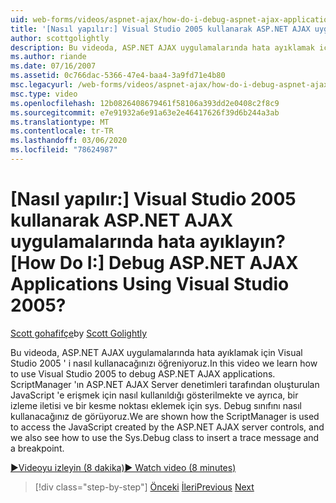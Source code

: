 ```yaml
---
uid: web-forms/videos/aspnet-ajax/how-do-i-debug-aspnet-ajax-applications-using-visual-studio-2005
title: '[Nasıl yapılır:] Visual Studio 2005 kullanarak ASP.NET AJAX uygulamalarında hata ayıklayın? | Microsoft Docs'
author: scottgolightly
description: Bu videoda, ASP.NET AJAX uygulamalarında hata ayıklamak için Visual Studio 2005 ' i nasıl kullanacağınızı öğreniyoruz. ScriptManager 'ın JavaScript 'e erişmek için nasıl kullanıldığı gösteriliyor...
ms.author: riande
ms.date: 07/16/2007
ms.assetid: 0c766dac-5366-47e4-baa4-3a9fd71e4b80
msc.legacyurl: /web-forms/videos/aspnet-ajax/how-do-i-debug-aspnet-ajax-applications-using-visual-studio-2005
msc.type: video
ms.openlocfilehash: 12b0826408679461f58106a393dd2e0408c2f8c9
ms.sourcegitcommit: e7e91932a6e91a63e2e46417626f39d6b244a3ab
ms.translationtype: MT
ms.contentlocale: tr-TR
ms.lasthandoff: 03/06/2020
ms.locfileid: "78624987"
---
```

# <a name="how-do-i-debug-aspnet-ajax-applications-using-visual-studio-2005"></a><span data-ttu-id="4269d-105">[Nasıl yapılır:] Visual Studio 2005 kullanarak ASP.NET AJAX uygulamalarında hata ayıklayın?</span><span class="sxs-lookup"><span data-stu-id="4269d-105">[How Do I:] Debug ASP.NET AJAX Applications Using Visual Studio 2005?</span></span>

<span data-ttu-id="4269d-106">[Scott gohafifçe](https://github.com/scottgolightly)</span><span class="sxs-lookup"><span data-stu-id="4269d-106">by [Scott Golightly](https://github.com/scottgolightly)</span></span>

<span data-ttu-id="4269d-107">Bu videoda, ASP.NET AJAX uygulamalarında hata ayıklamak için Visual Studio 2005 ' i nasıl kullanacağınızı öğreniyoruz.</span><span class="sxs-lookup"><span data-stu-id="4269d-107">In this video we learn how to use Visual Studio 2005 to debug ASP.NET AJAX applications.</span></span> <span data-ttu-id="4269d-108">ScriptManager 'ın ASP.NET AJAX Server denetimleri tarafından oluşturulan JavaScript 'e erişmek için nasıl kullanıldığı gösterilmekte ve ayrıca, bir izleme iletisi ve bir kesme noktası eklemek için sys. Debug sınıfını nasıl kullanacağınız de görüyoruz.</span><span class="sxs-lookup"><span data-stu-id="4269d-108">We are shown how the ScriptManager is used to access the JavaScript created by the ASP.NET AJAX server controls, and we also see how to use the Sys.Debug class to insert a trace message and a breakpoint.</span></span>

[<span data-ttu-id="4269d-109">&#9654;Videoyu izleyin (8 dakika)</span><span class="sxs-lookup"><span data-stu-id="4269d-109">&#9654; Watch video (8 minutes)</span></span>](https://channel9.msdn.com/Blogs/ASP-NET-Site-Videos/how-do-i-debug-aspnet-ajax-applications-using-visual-studio-2005)

> [!div class="step-by-step"]
> <span data-ttu-id="4269d-110">[Önceki](how-do-i-use-the-aspnet-ajax-profile-services.md)
> [İleri](how-do-i-build-a-custom-aspnet-ajax-server-control.md)</span><span class="sxs-lookup"><span data-stu-id="4269d-110">[Previous](how-do-i-use-the-aspnet-ajax-profile-services.md)
[Next](how-do-i-build-a-custom-aspnet-ajax-server-control.md)</span></span>
